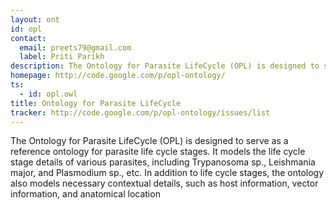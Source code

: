 ```yaml
---
layout: ont
id: opl
contact: 
  email: preets79@gmail.com
  label: Priti Parikh
description: The Ontology for Parasite LifeCycle (OPL) is designed to serve as a reference ontology for parasite life cycle stages. It models the life cycle stage details of various parasites, including Trypanosoma sp., Leishmania major, and Plasmodium sp., etc. In addition to life cycle stages, the ontology also models necessary contextual details, such as host information, vector information, and anatomical location
homepage: http://code.google.com/p/opl-ontology/
ts: 
  - id: opl.owl
title: Ontology for Parasite LifeCycle
tracker: http://code.google.com/p/opl-ontology/issues/list
---
```


The Ontology for Parasite LifeCycle (OPL) is designed to serve as a reference ontology for parasite life cycle stages. It models the life cycle stage details of various parasites, including Trypanosoma sp., Leishmania major, and Plasmodium sp., etc. In addition to life cycle stages, the ontology also models necessary contextual details, such as host information, vector information, and anatomical location